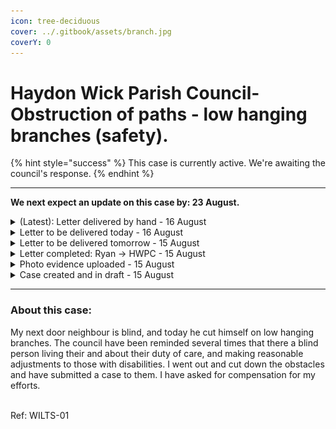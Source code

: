 ```yaml
---
icon: tree-deciduous
cover: ../.gitbook/assets/branch.jpg
coverY: 0
---
```


# Haydon Wick Parish Council- Obstruction of paths - low hanging branches (safety).



{% hint style="success" %}
This case is currently active. We're awaiting the council's response.
{% endhint %}

***

**We next expect an update on this case by: 23 August.**

<details>

<summary>(Latest): Letter delivered by hand - 16 August</summary>

**Latest update (16th) -> letter hand delivered to Haydon Wick Parish Council Offices. I'm now awaiting their reply. As it was submitted on a Friday, there could be delays due to the weekend. I expect it to be looked at on Monday. The next follow up is the 23 August.**

</details>

<details>

<summary>Letter to be delivered today - 16 August</summary>

16/08/24 -> Letter to be hand delivered to Haydon Wick Parish Council **today**. Once it's been delivered, you'll see it here as latest update.&#x20;

</details>

<details>

<summary>Letter to be delivered tomorrow - 15 August</summary>

We're delivering the letter tomorrow.&#x20;

</details>

<details>

<summary>Letter completed: Ryan -> HWPC - 15 August</summary>

Re: Obstruction of paths by hanging and low-level branches – causing safety hazards.\
\
\
To whom this may concern,\
\
I am writing to request an improvement in service quality relating to the maintenance of hanging branches and low level shrubs around Haydon Wick Parish Council’s governing area, specifically between Gaynor Close and Tescos.\
\
Over the last year, members of the public have reported obstructions to the paths due to low hanging branches and overgrown shrubs/brambles, that not only limit walking space, but also cause hazards for those walking on them (therefore infringing on their rights to enjoy and use the paths). My neighbour is blind, and today a low hanging branch took his glasses off his face and left him with scratches across his head. This isn’t the first time this has happened, as he has already been cutting his legs on brambles that were sticking out above the path. If I wasn’t there at that specific time, he might have hurt himself badly (most likely requiring medical attention).\
\
After countless reports of this, I am now fed up with the lack of maintenance that is shown regarding this. This evening, I went out for two hours and cut back all the shrubs/brambles that were obstructing the path and causing massive safety hazards. See pictures attached. I ask that you reimburse me for the time spent.\
\
Not only is it a health and safety hazard, but you are also violating the Highways Act of 1980, specifically Section 130. These sections require local councils and parish’s to “protect the Public’s right to use these paths and protect their enjoyment”. Overgrown shrubs and branches are affecting my neighbour’s abilities to use the path  as it runs the risk of injury.\
\
In addition, the Equality Act of 2010 imposes a duty for you to make reasonable adjustments for people with disabilities (“The second requirement is a requirement, where a physical feature puts a disabled person at a substantial disadvantage in relation to a relevant matter in comparison with persons who are not disabled, to take such steps as it is reasonable to have to take to avoid the disadvantage.”). In this situation, you are required to:\
\
“(a) remove the physical feature in question,

(b) altering it, or

(c) providing a reasonable means of avoiding it.” – which there is none

\
Please note that if you fail to remove these obstacles in future or conduct checks (starting today) around your area looking for obstacles and they cause injury to me or my neighbour, I will seek legal action against you for the damages that arise from you not conducting your due diligence. In addition, if you fail to provide me with a reasonable conclusion to this case in a prompt manner, I will forward this complaint to:\
\
(a) – the Chairman of Swindon Borough Council (Jim Robbins),\
(b) – the LGO (Local Government and Social Care Ombudsman).\
\
\
\
I look forward to your prompt response to this matter.\
\
Yours sincerely,\
\
\
RI (not shown - case officer)\
\
\
\


</details>

<details>

<summary>Photo evidence uploaded - 15 August</summary>

<img src="../.gitbook/assets/evidence.png" alt="" data-size="original"> click on the image if it's too small

</details>

<details>

<summary>Case created and in draft - 15 August</summary>

Original Text (15th) -> my next door neighbour is blind, and today he cut himself on low hanging branches. The council have been reminded several times that there a blind person living their and about their duty of care, and making reasonable adjustments to those with disabilities. I went out and cut down the obstacles and have submitted a case to them.

</details>

***

### About this case:

My next door neighbour is blind, and today he cut himself on low hanging branches. The council have been reminded several times that there a blind person living their and about their duty of care, and making reasonable adjustments to those with disabilities. I went out and cut down the obstacles and have submitted a case to them. I have asked for compensation for my efforts.

\
Ref: WILTS-01

